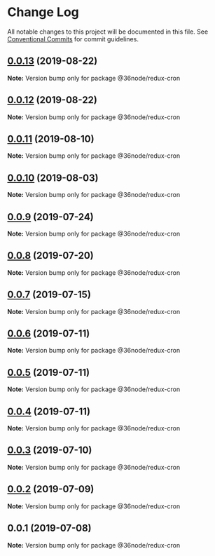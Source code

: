 # Change Log

All notable changes to this project will be documented in this file.
See [Conventional Commits](https://conventionalcommits.org) for commit guidelines.

## [0.0.13](https://github.com/36node/sketch/compare/@36node/redux-cron@0.0.12...@36node/redux-cron@0.0.13) (2019-08-22)

**Note:** Version bump only for package @36node/redux-cron





## [0.0.12](https://github.com/36node/sketch/compare/@36node/redux-cron@0.0.11...@36node/redux-cron@0.0.12) (2019-08-22)

**Note:** Version bump only for package @36node/redux-cron





## [0.0.11](https://github.com/36node/sketch/compare/@36node/redux-cron@0.0.10...@36node/redux-cron@0.0.11) (2019-08-10)

**Note:** Version bump only for package @36node/redux-cron





## [0.0.10](https://github.com/36node/sketch/compare/@36node/redux-cron@0.0.9...@36node/redux-cron@0.0.10) (2019-08-03)

**Note:** Version bump only for package @36node/redux-cron





## [0.0.9](https://github.com/36node/sketch/compare/@36node/redux-cron@0.0.8...@36node/redux-cron@0.0.9) (2019-07-24)

**Note:** Version bump only for package @36node/redux-cron





## [0.0.8](https://github.com/36node/sketch/compare/@36node/redux-cron@0.0.7...@36node/redux-cron@0.0.8) (2019-07-20)

**Note:** Version bump only for package @36node/redux-cron





## [0.0.7](https://github.com/36node/sketch/compare/@36node/redux-cron@0.0.6...@36node/redux-cron@0.0.7) (2019-07-15)

**Note:** Version bump only for package @36node/redux-cron





## [0.0.6](https://github.com/36node/sketch/compare/@36node/redux-cron@0.0.5...@36node/redux-cron@0.0.6) (2019-07-11)

**Note:** Version bump only for package @36node/redux-cron





## [0.0.5](https://github.com/36node/sketch/compare/@36node/redux-cron@0.0.4...@36node/redux-cron@0.0.5) (2019-07-11)

**Note:** Version bump only for package @36node/redux-cron





## [0.0.4](https://github.com/36node/sketch/compare/@36node/redux-cron@0.0.3...@36node/redux-cron@0.0.4) (2019-07-11)

**Note:** Version bump only for package @36node/redux-cron





## [0.0.3](https://github.com/36node/sketch/compare/@36node/redux-cron@0.0.2...@36node/redux-cron@0.0.3) (2019-07-10)

**Note:** Version bump only for package @36node/redux-cron





## [0.0.2](https://github.com/36node/sketch/compare/@36node/redux-cron@0.0.1...@36node/redux-cron@0.0.2) (2019-07-09)

**Note:** Version bump only for package @36node/redux-cron





## 0.0.1 (2019-07-08)

**Note:** Version bump only for package @36node/redux-cron
